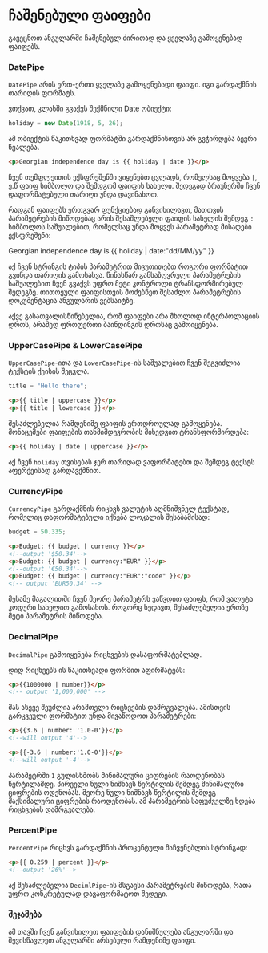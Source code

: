 # ჩაშენებული ფაიფები

გავეცნოთ ანგულარში ჩაშენებულ ძირითად და ყველაზე გამოყენებად ფაიფებს.

### DatePipe

`DatePipe` არის ერთ-ერთი ყველაზე გამოყენებადი ფაიფი. იგი გარდაქმნის
თარიღის ფორმატს.

ვთქვათ, კლასში გვაქვს შექმნილი Date ობიექტი:

```ts
holiday = new Date(1918, 5, 26);
```

ამ ობიექტის წაკითხვად ფორმატში გარდაქმნისთვის არ გვჭირდება ბევრი წვალება.

```html
<p>Georgian independence day is {{ holiday | date }}</p>
```

ჩვენ თემფლეითის ექსფრეშენში ვიყენებთ ცვლადს, რომელსაც მოყვება `|`,
ე.წ ფაიფ სიმბოლო და შემდგომ ფაიფის სახელი. შედეგად ბრაუზერში ჩვენ
დაფორმატებული თარიღი უნდა დავინახოთ.

რადგან ფაიფებს ერთგვარ ფუნქციებად განვიხილავთ, მათთვის პარამეტრების
მიწოდებაც არის შესაშლებელი ფაიფის სახელის შემდეგ `:` სიმბოლოს საშუალებით,
რომელსაც უნდა მოყვეს პარამეტრად მისაღები ექსფრეშენი:

<p>Georgian independence day is {{ holiday | date:"dd/MM/yy" }}</p>

აქ ჩვენ სტრინგის ტიპის პარამეტრით მივუთითებთ როგორი ფორმატით გვინდა თარიღის
გამოსახვა.
წინასწარ განსაზღვრული პარამეტრების საშუალებით ჩვენ გვაქვს უფრო მეტი კონტროლი
ტრანსფორმირებულ შედეგზე. თითოეული ფაიფისთვის მოძებნეთ შესაძლო პარამეტრების
დოკუმენტაცია ანგულარის ვებსაიტზე.

აქვე გასათვალისწინებელია, რომ ფაიფები არა მხოლოდ ინტერპოლაციის დროს, არამედ
ფროფერთი ბაინდინგის დროსაც გამოიყენება.

### UpperCasePipe & LowerCasePipe

`UpperCasePipe`-ითა და `LowerCasePipe`-ის საშუალებით ჩვენ შეგვიძლია ტექსტის
ქეისის შეცვლა.

```ts
title = "Hello there";
```

```html
<p>{{ title | uppercase }}</p>
<p>{{ title | lowercase }}</p>
```

შესაძლებელია რამდენიმე ფაიფის ერთდროულად გამოყენება. მონაცემები ფაიფების თანმიმდევრობის
მიხედვით ტრანსფორმირდება:

```html
<p>{{ holiday | date | uppercase }}</p>
```

აქ ჩვენ `holiday` თვისებას ჯერ თარიღად ვაფორმატებთ და შემდეგ ტექსტს აფერქეისად გარდავქმნით.

### CurrencyPipe

`CurrencyPipe` გარდაქმნის რიცხვს ვალუტის აღმნიშვნელ ტექსტად, რომელიც დაფორმატებული
იქნება ლოკალის შესაბამისად:

```ts
budget = 50.335;
```

```html
<p>Budget: {{ budget | currency }}</p>
<!--output '$50.34'-->
<p>Budget: {{ budget | currency:"EUR" }}</p>
<!--output '€50.34'-->
<p>Budget: {{ budget | currency:"EUR":"code" }}</p>
<!-- output 'EUR50.34' -->
```

მესამე მაგალითში ჩვენ მეორე პარამეტრს ვაწვდით ფაიფს, რომ ვალუტა
კოდური სახელით გამოსახოს. როგორც ხედავთ, შესაძლებელია ერთზე
მეტი პარამეტრის მიწოდება.

### DecimalPipe

`DecimalPipe` გამოიყენება რიცხვების დასაფორმატებლად.

დიდ რიცხვებს ის წაკითხვადი ფორმით აფირმატებს:

```html
<p>{{1000000 | number}}</p>
<!-- output '1,000,000' -->
```

მას ასევე შეუძლია არამთელი რიცხვების დამრგვალება. ამისთვის
გარკვეული ფორმატით უნდა მივაწოდოთ პარამეტრები:

```html
<p>{{3.6 | number: '1.0-0'}}</p>
<!--will output '4'-->

<p>{{-3.6 | number:'1.0-0'}}</p>
<!--will output '-4'-->
```

პარამეტრში `1` გულისხმობს მინიმალური ციფრების რაოდენობას წერტილამდე.
პირველი ნული ნიშნავს წერტილის შემდეგ მინიმალური ციფრების ოდენობას.
მეორე ნული ნიშნავს წერტილის შემდეგ მაქსიმალური ციფრების რაოდენობას.
ამ პარამეტრის საფუძველზე ხდება რიცხვების დამრგვალება.

### PercentPipe

`PercentPipe` რიცხვს გარდაქმნის პროცენტული მაჩვენებლის სტრინგად:

```html
<p>{{ 0.259 | percent }}</p>
<!--output '26%'-->
```

აქ შესაძლებელია `DecimlPipe`-ის მსგავსი პარამეტრების მიწოდება, რათა
უფრო კონკრეტულად დავაფორმატოთ შედეგი.

### შეჯამება

ამ თავში ჩვენ განვიხილეთ ფაიფების დანიშნულება ანგულარში და შევისწავლეთ
ანგულარში არსებული რამდენიმე ფაიფი.
